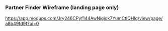 ### Partner Finder Wireframe (landing page only)
https://app.moqups.com/Jry246CPyf144AwNigiok7YumCtlQHlg/view/page/a8b49fd9f?ui=0



